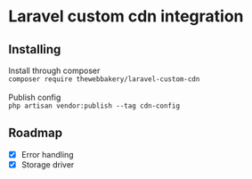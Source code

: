 # Laravel custom cdn integration

## Installing

Install through composer  
``composer require thewebbakery/laravel-custom-cdn``
<br><br>
Publish config  
``php artisan vendor:publish --tag cdn-config``

## Roadmap

- [x] Error handling
- [x] Storage driver
